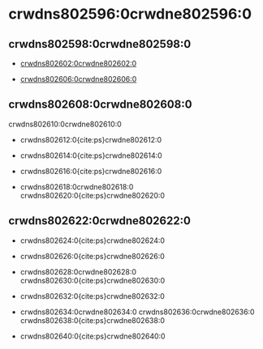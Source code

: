 # crwdns802596:0crwdne802596:0

## crwdns802598:0crwdne802598:0

* [crwdns802602:0crwdne802602:0](crwdns802600:0crwdne802600:0)

* [crwdns802606:0crwdne802606:0](crwdns802604:0crwdne802604:0)

## crwdns802608:0crwdne802608:0
crwdns802610:0crwdne802610:0

* crwdns802612:0{cite:ps}crwdne802612:0

* crwdns802614:0{cite:ps}crwdne802614:0

* crwdns802616:0{cite:ps}crwdne802616:0

* crwdns802618:0crwdne802618:0 crwdns802620:0{cite:ps}crwdne802620:0

## crwdns802622:0crwdne802622:0

* crwdns802624:0{cite:ps}crwdne802624:0

* crwdns802626:0{cite:ps}crwdne802626:0

* crwdns802628:0crwdne802628:0 crwdns802630:0{cite:ps}crwdne802630:0

* crwdns802632:0{cite:ps}crwdne802632:0

* crwdns802634:0crwdne802634:0 crwdns802636:0crwdne802636:0 crwdns802638:0{cite:ps}crwdne802638:0

* crwdns802640:0{cite:ps}crwdne802640:0
